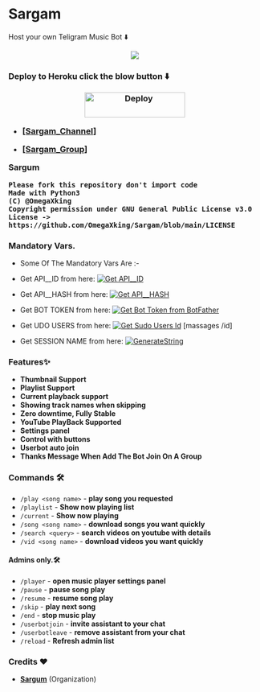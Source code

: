 # Sargam
Host your own Teligram Music Bot ⬇️

<p align="center">
  <img src="https://telegra.ph/file/46a231877db11643fa34d.jpg">
  </p>
 <h3>Deploy to Heroku click the blow button ⬇️ </h>
 
<p align="center"><a href="https://heroku.com/deploy?template=https://github.com/OmegaXking/Sargam">
  <img src="https://www.herokucdn.com/deploy/button.svg" alt="Deploy"width="200" height="50">
  </a></p>

- [[Sargam_Channel](http://t.me/Sargam_Channel)]

- [[Sargam_Group](https://t.me/Sargam_Group)]

**Sargum**

```
Please fork this repository don't import code
Made with Python3
(C) @OmegaXking
Copyright permission under GNU General Public License v3.0
License -> https://github.com/OmegaXking/Sargam/blob/main/LICENSE
```

### Mandatory Vars.

- Some Of The Mandatory Vars Are :-

- Get API__ID from here:  [![Get API__ID](https://img.shields.io/badge/API__-ID-blue)](https://my.telegram.org)

- Get API__HASH from here:  [![Get API__HASH](https://img.shields.io/badge/API__-HASH-blue)](https://my.telegram.org)

- Get BOT TOKEN from here:  [![Get Bot Token from BotFather](https://img.shields.io/badge/Bot__-Token-blue)](https://t.me/BotFather)

- Get UDO USERS from here:  [![Get Sudo Users Id](https://img.shields.io/badge/Sudo__-USERS-red)](https://t.me/MissRose_bot) [massages /id]

- Get SESSION NAME from here:  [![GenerateString](https://img.shields.io/badge/Replit.-Generate%20String-yellow)](https://replit.com/@OmegaXking/Sargam?v=1)


### Features✨

- **Thumbnail Support**
- **Playlist Support**
- **Current playback support**
- **Showing track names when skipping**
- **Zero downtime, Fully Stable**
- **YouTube PlayBack Supported**
- **Settings panel**
- **Control with buttons**
- **Userbot auto join**
- **Thanks Message When Add The Bot Join On A Group**


### Commands 🛠
- `/play <song name>` - **play song you requested**
- `/playlist` - **Show now playing list**
- `/current` - **Show now playing**
- `/song <song name>` - **download songs you want quickly**
- `/search <query>` - **search videos on youtube with details**
- `/vid <song name>` - **download videos you want quickly**

#### Admins only.🛠️
- `/player` - **open music player settings panel**
- `/pause` - **pause song play**
- `/resume` - **resume song play**
- `/skip` - **play next song**
- `/end` - **stop music play**
- `/userbotjoin` - **invite assistant to your chat**
- `/userbotleave` - **remove assistant from your chat**
- `/reload` - **Refresh admin list**

### Credits ❤

- **[Sargum](https://github.com/OmegaXking)** (Organization)
